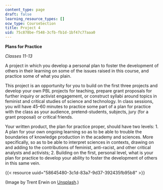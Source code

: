 ```yaml
---
content_type: page
draft: false
learning_resource_types: []
ocw_type: CourseSection
title: Project 4
uid: 75c878be-f548-3cfb-fb1d-1bf47c77aaa0
---
```

**Plans for Practice**

*Classes 11-13*

A project in which you develop a personal plan to foster the development of others in their learning on some of the issues raised in this course, and practice some of what you plain. 

This project is an opportunity for you to build on the first three projects and develop your own PBL projects for teaching, prepare grant proposals for further inquiry or activist engagement, or construct syllabi around topics in feminist and critical studies of science and technology. In class sessions, you will have 45–60 minutes to practice some part of a plan for practice with the class as your audience, pretend-students, subjects, jury (for a grant proposal) or critical friends.

Your written product, the plan for practice proper, should have two levels: 1. A plan for your own ongoing learning so as to be able to trouble the boundaries of knowledge production in the academy and sciences. More specifically, so as to be able to interpret sciences in contexts, drawing on and adding to the contributions of feminist, anti-racist, and other critical analysts and activists; 2. Building on the first, personal level, what is your plan for practice to develop your ability to foster the development of others in this same vein.

{{< resource uuid="58645480-3c1d-83a7-9d37-392435fb95b8" >}}

(Image by Trent Erwin on [Unsplash](https://unsplash.com/photos/UgA3Xvi3SkA).)